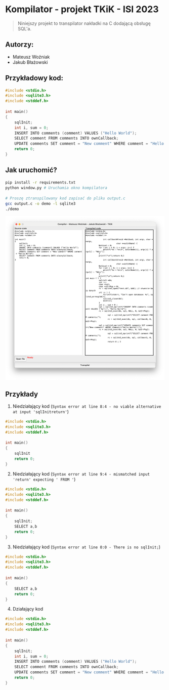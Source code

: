 # Kompilator - projekt TKiK - ISI 2023

> Niniejszy projekt to transpilator nakładki na C dodającą obsługę SQL'a.

## Autorzy:
- Mateusz Woźniak
- Jakub Błażowski

## Przykładowy kod:

```c
#include <stdio.h>
#include <sqlite3.h>
#include <stddef.h>

int main()
{
    sqlInit;
    int i, sum = 0;
    INSERT INTO comments (comment) VALUES ("Hello World");
    SELECT comment FROM comments INTO ownCallback;
    UPDATE comments SET comment = "New comment" WHERE comment = "Hello World";
    return 0;
}
```

## Jak uruchomić?
```bash
pip install -r requirements.txt
python window.py # Uruchamia okno kompilatora

# Proszę ztranspilowany kod zapisać do pliku output.c
gcc output.c -o demo -l sqlite3
./demo
```

![img.png](img.png)

## Przykłady
1. Niedziałający kod (`Syntax error at line 8:4 - no viable alternative at input 'sqlInitreturn'`)
```c
#include <stdio.h>
#include <sqlite3.h>
#include <stddef.h>

int main()
{
    sqlInit 
    return 0;
}

```

2. Niedziałający kod (`Syntax error at line 9:4 - mismatched input 'return' expecting ' FROM '`)

```c
#include <stdio.h>
#include <sqlite3.h>
#include <stddef.h>

int main()
{
    sqlInit;
    SELECT a,b 
    return 0;
}
```

3. Niedziałający kod (`Syntax error at line 0:0 - There is no sqlInit;`)

```c
#include <stdio.h>
#include <sqlite3.h>
#include <stddef.h>

int main()
{
    SELECT a,b 
    return 0;
}
```

4. Działający kod
```c
#include <stdio.h>
#include <sqlite3.h>
#include <stddef.h>

int main()
{
    sqlInit;
    int i, sum = 0;
    INSERT INTO comments (comment) VALUES ("Hello World");
    SELECT comment FROM comments INTO ownCallback;
    UPDATE comments SET comment = "New comment" WHERE comment = "Hello World";
    return 0;
}
```